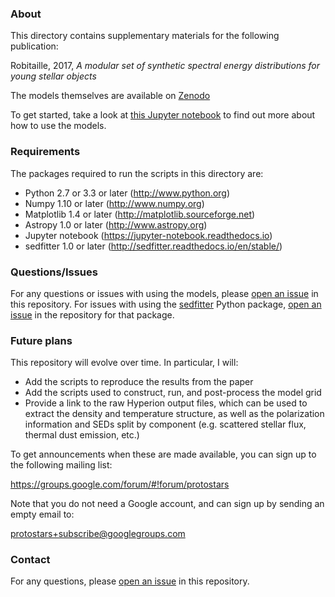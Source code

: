 ### About

This directory contains supplementary materials for the following publication:

Robitaille, 2017, *A modular set of synthetic spectral energy 
distributions for young stellar objects*

The models themselves are available on [Zenodo](https://doi.org/10.5281/zenodo.166732)

To get started, take a look at [this Jupyter notebook](https://github.com/hyperion-rt/paper-2017-sed-models/blob/master/notebook/using_the_models.ipynb) to find out more about how to use the models.

### Requirements

The packages required to run the scripts in this directory are:

* Python 2.7 or 3.3 or later (http://www.python.org)
* Numpy 1.10 or later (http://www.numpy.org)
* Matplotlib 1.4 or later (http://matplotlib.sourceforge.net)
* Astropy 1.0 or later (http://www.astropy.org)
* Jupyter notebook (https://jupyter-notebook.readthedocs.io)
* sedfitter 1.0 or later (http://sedfitter.readthedocs.io/en/stable/)

### Questions/Issues

For any questions or issues with using the models, please [open an issue](https://github.com/hyperion-rt/paper-2017-sed-models/issues/new) in this repository. For issues with using the [sedfitter](https://github.com/astrofrog/sedfitter) Python package, [open an issue](https://github.com/astrofrog/sedfitter/issues/new) in the repository for that package.

### Future plans

This repository will evolve over time. In particular, I will:

* Add the scripts to reproduce the results from the paper
* Add the scripts used to construct, run, and post-process the model grid
* Provide a link to the raw Hyperion output files, which can be used to extract the density and temperature structure, as well as the polarization information and SEDs split by component (e.g. scattered stellar flux, thermal dust emission, etc.)

To get announcements when these are made available, you can sign up to the following mailing list:

https://groups.google.com/forum/#!forum/protostars

Note that you do not need a Google account, and can sign up by sending an empty email to:

protostars+subscribe@googlegroups.com

### Contact

For any questions, please [open an 
issue](https://github.com/hyperion-rt/paper-2017-sed-models/issues) in 
this repository.
